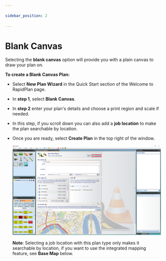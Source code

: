 ```yaml
---

sidebar_position: 2

---
```

# Blank Canvas

Selecting the **blank canvas** option will provide you with a plain canvas to draw your plan on.

**To create a Blank Canvas Plan:**

- Select **New Plan Wizard** in the Quick Start section of the Welcome to RapidPlan page.
- In **step 1**, select **Blank Canvas**.
- In **step 2** enter your plan's details and choose a print region and scale if needed.
- In this step, if you scroll down you can also add a **job location** to make the plan searchable by location.
- Once you are ready, select **Create Plan** in the top right of the window.

    ![Enter_Plan_Details](./assets/Enter_Plan_Details.png)

    **Note**: Selecting a job location with this plan type only makes it searchable by location, if you want to use the integrated mapping feature, see **Base Map** below.
